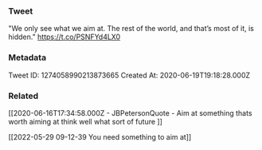 ### Tweet
"We only see what we aim at. The rest of the world, and that’s most of it, is hidden." https://t.co/PSNFYd4LX0

### Metadata
Tweet ID: 1274058990213873665
Created At: 2020-06-19T19:18:28.000Z

### Related
[[2020-06-16T17:34:58.000Z - JBPetersonQuote - Aim at something thats worth aiming at think well what sort of future ]]

[[2022-05-29 09-12-39 You need something to aim at]]



